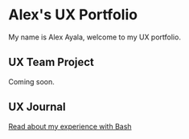 # Alex's UX Portfolio

My name is Alex Ayala, welcome to my UX portfolio. 

## UX Team Project

Coming soon.

## UX Journal

[Read about my experience with Bash](j01/)

